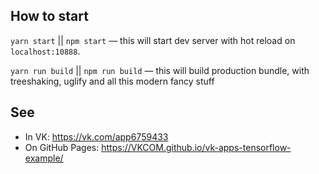 ## How to start

`yarn start` || `npm start` — this will start dev server with hot reload on `localhost:10888`.

`yarn run build` || `npm run build` — this will build production bundle, with treeshaking, uglify and all this modern fancy stuff

## See

* In VK: https://vk.com/app6759433
* On GitHub Pages: https://VKCOM.github.io/vk-apps-tensorflow-example/
